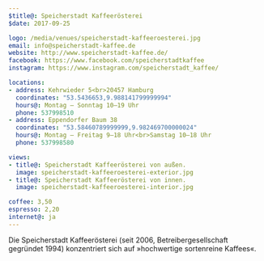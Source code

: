 ```yaml
---
$title@: Speicherstadt Kaffeerösterei
$date: 2017-09-25

logo: /media/venues/speicherstadt-kaffeeroesterei.jpg
email: info@speicherstadt-kaffee.de
website: http://www.speicherstadt-kaffee.de/
facebook: https://www.facebook.com/speicherstadtkaffee
instagram: https://www.instagram.com/speicherstadt_kaffee/

locations:
- address: Kehrwieder 5<br>20457 Hamburg
  coordinates: "53.5436653,9.988141799999994"
  hours@: Montag – Sonntag 10–19 Uhr
  phone: 537998510
- address: Eppendorfer Baum 38
  coordinates: "53.58460789999999,9.982469700000024"
  hours@: Montag – Freitag 9–18 Uhr<br>Samstag 10–18 Uhr
  phone: 537998580

views:
- title@: Speicherstadt Kaffeerösterei von außen.
  image: speicherstadt-kaffeeroesterei-exterior.jpg
- title@: Speicherstadt Kaffeerösterei von innen.
  image: speicherstadt-kaffeeroesterei-interior.jpg

coffee: 3,50
espresso: 2,20
internet@: ja
---
```


Die Speicherstadt Kaffeerösterei (seit 2006, Betreibergesellschaft gegründet 1994) konzentriert sich auf »hochwertige sortenreine Kaffees«.